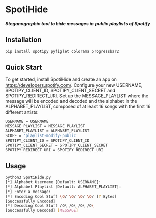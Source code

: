 # SpotiHide

##### Steganographic tool to hide messages in public playlists of Spotify

## Installation

```bash
pip install spotipy pyfiglet colorama progressbar2
```
## Quick Start

To get started, install SpotiHide and create an app on https://developers.spotify.com/. Configure your new USERNAME, SPOTIPY_CLIENT_ID, SPOTIPY_CLIENT_SECRET and SPOTIPY_REDIRECT_URI. Set up the MESSAGE_PLAYLIST where the message will be encoded and decoded and the alphabet in the ALPHABET_PLAYLIST, composed of at least 16 songs with the first 16 different artists:

```bash
USERNAME = USERNAME
MESSAGE_PLAYLIST = MESSAGE_PLAYLIST
ALPHABET_PLAYLIST = ALPHABET_PLAYLIST
SCOPE = 'playlist-modify-public'
SPOTIPY_CLIENT_ID = SPOTIPY_CLIENT_ID
SPOTIPY_CLIENT_SECRET = SPOTIPY_CLIENT_SECRET
SPOTIPY_REDIRECT_URI = SPOTIPY_REDIRECT_URI
```
## Usage

```bash
python3 SpotiHide.py
[*] Alphabet Username [Default: USERNAME]:
[*] Alphabet Playlist [Default: ALPHABET_PLAYLIST]:
[*] Enter a message:
[*] Encoding Cool Stuff \O/ \O/ \O/ \O/ [? Bytes]
[Successfully Encoded]
[*] Decoding Cool Stuff /O\ /O\ /O\ /O\
[Successfully Decoded] [MESSAGE]
```
